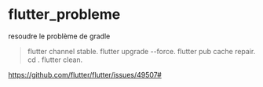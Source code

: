 # flutter_probleme

resoudre le problème de gradle 

>flutter channel stable.
>flutter upgrade --force.
>flutter pub cache repair.
>cd <YOUR APP FOLDER>.
>flutter clean.

https://github.com/flutter/flutter/issues/49507#



